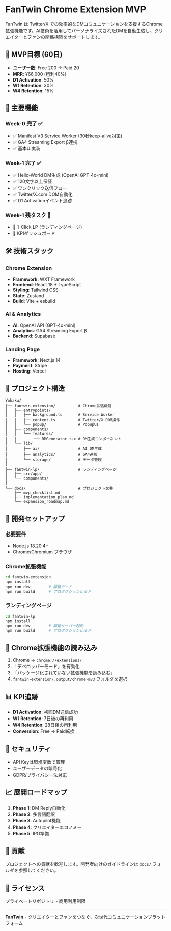 # FanTwin Chrome Extension MVP

FanTwin は Twitter/X での効率的なDMコミュニケーションを支援するChrome拡張機能です。AI技術を活用してパーソナライズされたDMを自動生成し、クリエイターとファンの関係構築をサポートします。

## 🎯 MVP目標 (60日)

- **ユーザー数**: Free 200 → Paid 20
- **MRR**: ¥66,000 (粗利40%)
- **D1 Activation**: 50%
- **W1 Retention**: 30%
- **W4 Retention**: 15%

## 🚀 主要機能

### Week-0 完了 ✅
- ✅ Manifest V3 Service Worker (30秒keep-alive対策)
- ✅ GA4 Streaming Export β連携
- ✅ 基本UI実装

### Week-1 完了 ✅  
- ✅ Hello-World DM生成 (OpenAI GPT-4o-mini)
- ✅ 120文字以上保証
- ✅ ワンクリック送信フロー
- ✅ Twitter/X.com DOM自動化
- ✅ D1 Activationイベント追跡

### Week-1 残タスク 🔄
- 🔄 1-Click LP (ランディングページ)
- 🔄 KPIダッシュボード

## 🛠 技術スタック

### Chrome Extension
- **Framework**: WXT Framework
- **Frontend**: React 18 + TypeScript
- **Styling**: Tailwind CSS
- **State**: Zustand
- **Build**: Vite + esbuild

### AI & Analytics
- **AI**: OpenAI API (GPT-4o-mini)
- **Analytics**: GA4 Streaming Export β
- **Backend**: Supabase

### Landing Page
- **Framework**: Next.js 14
- **Payment**: Stripe
- **Hosting**: Vercel

## 📁 プロジェクト構造

```
Yohaku/
├── fantwin-extension/          # Chrome拡張機能
│   ├── entrypoints/
│   │   ├── background.ts       # Service Worker
│   │   ├── content.ts          # Twitter/X DOM操作
│   │   └── popup/              # PopupUI
│   ├── components/
│   │   └── features/
│   │       └── DMGenerator.tsx # DM生成コンポーネント
│   └── lib/
│       ├── ai/                 # AI DM生成
│       ├── analytics/          # GA4連携
│       └── storage/            # データ管理
│
├── fantwin-lp/                 # ランディングページ
│   ├── src/app/
│   └── components/
│
└── docs/                       # プロジェクト文書
    ├── mvp_checklist.md
    ├── implementation_plan.md
    └── expansion_roadmap.md
```

## 🚧 開発セットアップ

### 必要要件
- Node.js 18.20.4+
- Chrome/Chromium ブラウザ

### Chrome拡張機能
```bash
cd fantwin-extension
npm install
npm run dev        # 開発モード
npm run build      # プロダクションビルド
```

### ランディングページ
```bash
cd fantwin-lp  
npm install
npm run dev        # 開発サーバー起動
npm run build      # プロダクションビルド
```

## 🔧 Chrome拡張機能の読み込み

1. Chrome → `chrome://extensions/`
2. 「デベロッパーモード」を有効化
3. 「パッケージ化されていない拡張機能を読み込む」
4. `fantwin-extension/.output/chrome-mv3` フォルダを選択

## 📊 KPI追跡

- **D1 Activation**: 初回DM送信成功
- **W1 Retention**: 7日後の再利用
- **W4 Retention**: 28日後の再利用
- **Conversion**: Free → Paid転換

## 🔐 セキュリティ

- API Keyは環境変数で管理
- ユーザーデータの暗号化
- GDPR/プライバシー法対応

## 📈 展開ロードマップ

1. **Phase 1**: DM Reply自動化
2. **Phase 2**: 多言語翻訳
3. **Phase 3**: Autopilot機能
4. **Phase 4**: クリエイターエコノミー
5. **Phase 5**: IPO準備

## 🤝 貢献

プロジェクトへの貢献を歓迎します。開発者向けのガイドラインは `docs/` フォルダを参照してください。

## 📄 ライセンス

プライベートリポジトリ - 商用利用制限

---

**FanTwin** - クリエイターとファンをつなぐ、次世代コミュニケーションプラットフォーム 